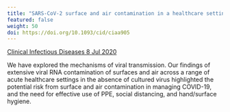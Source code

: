 ```yaml
---
title: "SARS-CoV-2 surface and air contamination in a healthcare setting"
featured: false
weight: 50
doi: https://doi.org/10.1093/cid/ciaa905
---
```


[Clinical Infectious Diseases 8 Jul 2020]({{page.doi}})

We have explored the mechanisms of viral transmission. Our findings of
extensive viral RNA contamination of surfaces and air across a range of
acute healthcare settings in the absence of cultured virus highlighted
the potential risk from surface and air contamination in managing
COVID-19, and the need for effective use of PPE, social distancing, and
hand/surface hygiene.
